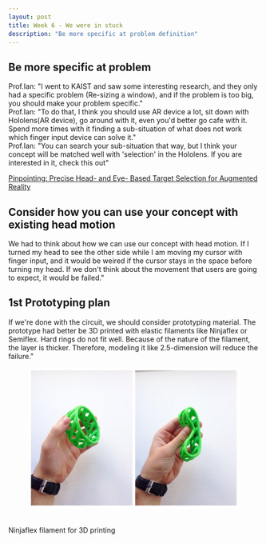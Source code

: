```yaml
---
layout: post
title: Week 6 - We were in stuck
description: "Be more specific at problem definition"
---
```


## Be more specific at problem
Prof.Ian: "I went to KAIST and saw some interesting research, 
and they only had a specific problem (Re-sizing a window), 
and if the problem is too big, you should make your problem specific."<br>
Prof.Ian: "To do that, I think you should use AR device a lot, sit down with Hololens(AR device), go around with it,
even you'd better go cafe with it. Spend more times with it finding a sub-situation of what does not work
which finger input device can solve it."<br>
Prof.Ian: "You can search your sub-situation that way, 
but I think your concept will be matched well with 'selection' in the Hololens.
If you are interested in it, check this out"<br>

[Pinpointing: Precise Head- and Eye- Based Target Selection for Augmented Reality](https://www.researchgate.net/profile/Mikko_Kytoe/publication/323970135_Pinpointing_Precise_Head-_and_Eye-Based_Target_Selection_for_Augmented_Reality/links/5ab559da0f7e9b68ef4cf26a/Pinpointing-Precise-Head-and-Eye-Based-Target-Selection-for-Augmented-Reality.pdf)
<br>

## Consider how you can use your concept with existing head motion
We had to think about how we can use our concept with head motion. 
If I turned my head to see the other side while I am moving my cursor with finger input,
and it would be weired if the cursor stays in the space before turning my head.
If we don't think about the movement that users are going to expect, it would be failed."

## 1st Prototyping plan
If we're done with the circuit, we should consider prototyping material.
The prototype had better be 3D printed with elastic filaments like Ninjaflex or Semiflex.
Hard rings do not fit well.
Because of the nature of the filament, the layer is thicker.
Therefore, modeling it like 2.5-dimension will reduce the failure."<br>

<figure>
    <img src="/img/ninjaflex.PNG">
</figure><br>
Ninjaflex filament for 3D printing
